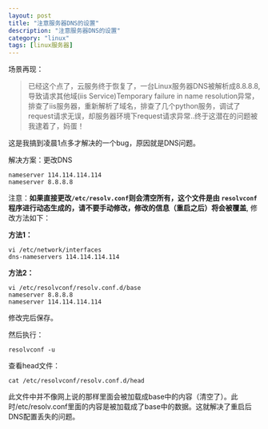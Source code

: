 ```yaml
---
layout: post
title: "注意服务器DNS的设置"
description: "注意服务器DNS的设置"
category: "linux"
tags: [linux服务器]
---
```


<p>场景再现：</p>

<blockquote>
  <p>已经这个点了，云服务终于恢复了，一台Linux服务器DNS被解析成8.8.8.8, 导致请求其他域(iis Service)Temporary failure in name resolution异常，排查了iis服务器，重新解析了域名，排查了几个python服务，调试了request请求无误，却服务器环境下request请求异常..终于这潜在的问题被我逮着了，妈蛋！</p>
</blockquote>

<p>这是我搞到凌晨1点多才解决的一个bug，原因就是DNS问题。</p>

<p>解决方案：更改DNS</p>

<pre><code>nameserver 114.114.114.114
nameserver 8.8.8.8 
</code></pre>

<p>注意：<strong>如果直接更改<code>/etc/resolv.conf</code>则会清空所有，这个文件是由 <code>resolvconf</code> 程序进行动态生成的，请不要手动修改，修改的信息（重启之后）将会被覆盖</strong>, 修改方法如下：</p>

<p><strong>方法1：</strong></p>

<pre><code>vi /etc/network/interfaces
dns-nameservers 114.114.114.114
</code></pre>

<p><strong>方法2：</strong></p>

<pre><code>vi /etc/resolvconf/resolv.conf.d/base
nameserver 8.8.8.8
nameserver 114.114.114.114
</code></pre>

<p>修改完后保存。</p>

<p>然后执行：</p>

<pre><code>resolvconf -u
</code></pre>

<p>查看head文件：</p>

<pre><code>cat /etc/resolvconf/resolv.conf.d/head
</code></pre>

<p>此文件中并不像网上说的那样里面会被加载成base中的内容（清空了）。此时/etc/resolv.conf里面的内容是被加载成了base中的数据。这就解决了重启后DNS配置丢失的问题。</p>
